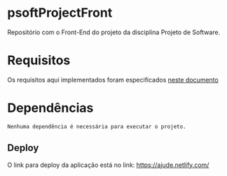 # psoftProjectFront
Repositório com o Front-End do projeto da disciplina Projeto de Software.

# Requisitos

Os requisitos aqui implementados foram especificados [neste documento](https://docs.google.com/document/d/1h5WhnOhvyRmIbj_obhWK5XmoJgK35lVWPM2UwwMOT_Y/preview)

# Dependências
```
Nenhuma dependência é necessária para executar o projeto.
```
## Deploy
O link para deploy da aplicação está no link: https://ajude.netlify.com/
